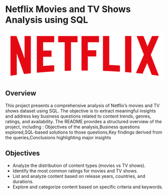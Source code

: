# Netflix Movies and TV Shows Analysis using SQL


![Netflix logo](https://github.com/ChitraSatyaLahariPatnala/Netflix_Analysis_SQL_Project/blob/main/logo.png)

## Overview

This project presents a comprehensive analysis of Netflix’s movies and TV shows dataset using SQL. The objective is to extract meaningful insights and address key business questions related to content trends, genres, ratings, and availability. The README provides a structured overview of the project, including : Objectives of the analysis,Business questions explored,SQL-based solutions to those questions,Key findings derived from the queries,Conclusions highlighting major insights

## Objectives

- Analyze the distribution of content types (movies vs TV shows). 
- Identify the most common ratings for movies and TV shows. 
- List and analyze content based on release years, countries, and durations. 
- Explore and categorize content based on specific criteria and keywords.
